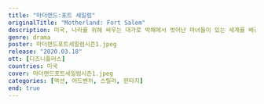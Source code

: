 ```yaml
---
title: "마더랜드:포트 세일럼"
originalTitle: "Motherland: Fort Salem"
description: 미국, 나라를 위해 싸우는 대가로 박해에서 벗어난 마녀들이 있는 세계를 배경으로 하는 이 시리즈는 훈련부터 파견까지, 초자연적 전술로 테러리스트 위협에 맞서는 세 여자의 이야기를 담고 있다.
genre: drama
poster: 마더랜드포트세일럼시즌1.jpeg
release: "2020.03.18"
ott: [디즈니플러스]
countries: 미국
cover: 마더랜드포트세일럼시즌1.jpeg
categories: [액션, 어드벤처, 스릴러, 판타지]
end: true
---
```

